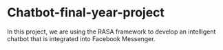 # Chatbot-final-year-project
In this project, we are using the RASA framework to develop an intelligent chatbot that is integrated into Facebook Messenger.
